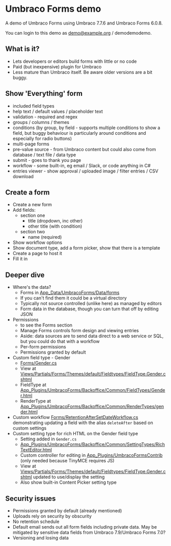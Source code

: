 # Umbraco Forms demo

A demo of Umbraco Forms using Umbraco 7.7.6 and Umbraco Forms 6.0.8.

You can login to this demo as demo@example.org / demodemodemo.

## What is it?

- Lets developers or editors build forms with little or no code
- Paid (but inexpensive) plugin for Umbraco
- Less mature than Umbraco itself. Be aware older versions are a bit buggy.

## Show 'Everything' form

- included field types
- help text / default values / placeholder text
- validation - required and regex
- groups / columns / themes
- conditions (by group, by field - supports multiple conditions to show a field, but buggy behaviour is particularly around conditions and especially for radio buttons)
- multi-page forms
- pre-value source - from Umbraco content but could also come from database / text file / data type
- submit - goes to thank you page
- workflow - some built-in, eg email / Slack, or code anything in C#
- entries viewer - show approval / uploaded image / filter entries / CSV download

## Create a form

- Create a new form
- Add fields:
  - section one
    - title (dropdown, inc other)
    - other title (with condition)
  - section two
    - name (required)
- Show workflow options
- Show document type, add a form picker, show that there is a template
- Create a page to host it
- Fill it in

## Deeper dive

- Where's the data?
  - Forms in [App_Data/UmbracoForms/Data/forms](UmbracoFormsDemo/App_Data/UmbracoForms/Data/forms)
  - If you can't find them it could be a virtual directory
  - Typically not source controlled (unlike here) as managed by editors
  - Form data in the database, though you can turn that off by editing JSON
- Permissions
  - to see the Forms section
  - Manage Forms controls form design and viewing entries
  - Aside: data sources are to send data direct to a web service or SQL, but you could do that with a workflow
  - Per-form permissions
  - Permissions granted by default
- Custom field type - Gender
  - [Forms/Gender.cs](UmbracoFormsDemo/Forms/Gender.cs)
  - View at [Views/Partials/Forms/Themes/default/Fieldtypes/FieldType.Gender.cshtml](UmbracoFormsDemo/Views/Partials/Forms/Themes/default/Fieldtypes/FieldType.Gender.cshtml)
  - FieldType at [App_Plugins/UmbracoForms/Backoffice/Common/FieldTypes/Gender.html](UmbracoFormsDemo/App_Plugins/UmbracoForms/Backoffice/Common/FieldTypes/Gender.html)
  - RenderType at [App_Plugins/UmbracoForms/Backoffice/Common/RenderTypes/gender.html](UmbracoFormsDemo/App_Plugins/UmbracoForms/Backoffice/Common/RenderTypes/gender.html)
- Custom workflow [Forms/RetentionAfterSetDateWorkflow.cs](UmbracoFormsDemo/Forms/RetentionAfterSetDateWorkflow.cs) demonstrating updating a field with the alias `deleteAfter` based on custom settings
- Custom setting type for rich HTML on the Gender field type
  - Setting added in `Gender.cs`
  - [App_Plugins/UmbracoForms/Backoffice/Common/SettingTypes/RichTextEditor.html](UmbracoFormsDemo/App_Plugins/UmbracoForms/Backoffice/Common/SettingTypes/RichTextEditor.html)
  - Custom controller for editing in [App_Plugins/UmbracoFormsContrib](UmbracoFormsDemo/App_Plugins/UmbracoFormsContrib) (only needed because TinyMCE requires JS)
  - View at [Views/Partials/Forms/Themes/default/Fieldtypes/FieldType.Gender.cshtml](UmbracoFormsDemo/Views/Partials/Forms/Themes/default/Fieldtypes/FieldType.Gender.cshtml) updated to use/display the setting
  - Also show built-in Content Picker setting type

## Security issues

- Permissions granted by default (already mentioned)
- Uploads rely on security by obscurity
- No retention schedule
- Default email sends out all form fields including private data. May be mitigated by sensitive data fields from Umbraco 7.9/Umbraco Forms 7.0?
- Versioning and losing data
